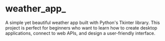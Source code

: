 # weather_app_
A simple yet beautiful weather app built with Python's Tkinter library. This project is perfect for beginners who want to learn how to create desktop applications, connect to web APIs, and design a user-friendly interface.
